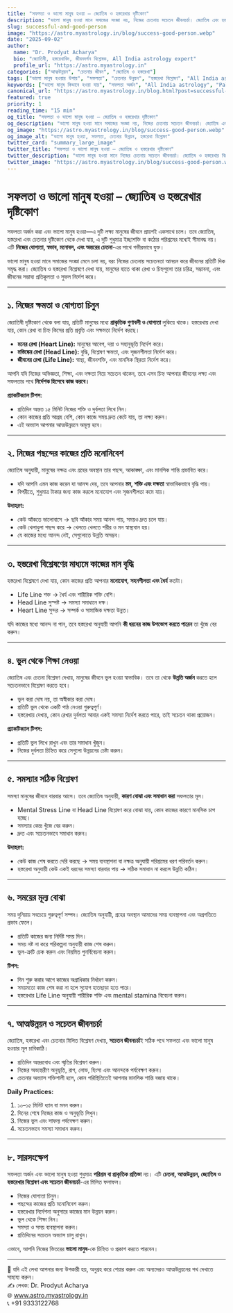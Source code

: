 ```yaml
---
title: "সফলতা ও ভালো মানুষ হওয়া – জ্যোতিষ ও হস্তরেখার দৃষ্টিকোণ"
description: "ভালো মানুষ হওয়া মানে সমাজের সংজ্ঞা নয়, নিজের চেতনায় সচেতন জীবনচর্চা। জ্যোতিষ এবং হস্তরেখার বিশ্লেষণের মাধ্যমে নিজের ক্ষমতা ও দক্ষতা সঠিকভাবে ব্যবহার করা।"
slug: successful-and-good-person
image: "https://astro.myastrology.in/blog/success-good-person.webp"
date: "2025-09-02"
author:
  name: "Dr. Prodyut Acharya"
  bio: "জ্যোতিষী, হস্তরেখাবিদ, জীবনদর্শন বিশ্লেষক, All India astrology expert"
  profile_url: "https://astro.myastrology.in"
categories: ["আত্মউন্নয়ন", "চেতনার জীবন", "জ্যোতিষ ও হস্তরেখা"]
tags: ["ভালো মানুষ হওয়ার উপায়", "সফলতা", "চেতনার উন্নয়ন", "হস্তরেখা বিশ্লেষণ", "All India astrology"]
keywords: ["ভালো মানুষ কিভাবে হওয়া যায়", "সফলতা অর্জন", "All India astrology", "Palmistry analysis", "চেতনা ও আত্মউন্নয়ন"]
canonical_url: "https://astro.myastrology.in/blog.html?post=successful-and-good-person"
featured: true
priority: 1
reading_time: "15 min"
og_title: "সফলতা ও ভালো মানুষ হওয়া – জ্যোতিষ ও হস্তরেখার দৃষ্টিকোণ"
og_description: "ভালো মানুষ হওয়া মানে সমাজের সংজ্ঞা নয়, নিজের চেতনায় সচেতন জীবনচর্চা। জ্যোতিষ এবং হস্তরেখার বিশ্লেষণের মাধ্যমে নিজের ক্ষমতা ও দক্ষতা সঠিকভাবে ব্যবহার করা।"
og_image: "https://astro.myastrology.in/blog/success-good-person.webp"
og_image_alt: "ভালো মানুষ হওয়া, সফলতা, চেতনার উন্নয়ন, হস্তরেখা বিশ্লেষণ"
twitter_card: "summary_large_image"
twitter_title: "সফলতা ও ভালো মানুষ হওয়া – জ্যোতিষ ও হস্তরেখার দৃষ্টিকোণ"
twitter_description: "ভালো মানুষ হওয়া মানে নিজের চেতনায় সচেতন জীবনচর্চা। জ্যোতিষ ও হস্তরেখার বিশ্লেষণ সহ আত্মউন্নয়নের জন্য কার্যকর উপায়।"
twitter_image: "https://astro.myastrology.in/blog/success-good-person.webp"
---
```

# সফলতা ও ভালো মানুষ হওয়া – জ্যোতিষ ও হস্তরেখার দৃষ্টিকোণ

সফলতা অর্জন করা এবং ভালো মানুষ হওয়া—এ দুটি লক্ষ্য মানুষের জীবনে প্রায়শই একসাথে চলে। তবে জ্যোতিষ, হস্তরেখা এবং চেতনার দৃষ্টিকোণ থেকে দেখা যায়, এ দুটি শুধুমাত্র ইচ্ছাশক্তি বা কঠোর পরিশ্রমের মধ্যেই সীমাবদ্ধ নয়। এটি **নিজের যোগ্যতা, স্বভাব, মনোবল, এবং অন্তরের চেতনা**-এর সাথে গভীরভাবে যুক্ত।  

ভালো মানুষ হওয়া মানে সমাজের সংজ্ঞা মেনে চলা নয়, বরং নিজের চেতনায় সচেতনতা আনয়ন করে জীবনের প্রতিটি দিক সমৃদ্ধ করা। জ্যোতিষ ও হস্তরেখা বিশ্লেষণে দেখা যায়, মানুষের হাতে থাকা রেখা ও চিহ্নগুলো তার চরিত্র, সম্ভাবনা, এবং জীবনের সম্ভাব্য প্রতিকূলতা ও সুফল নির্দেশ করে।  

---

## ১. নিজের ক্ষমতা ও যোগ্যতা চিনুন

জ্যোতিষী দৃষ্টিকোণ থেকে বলা যায়, প্রতিটি মানুষের মধ্যে **প্রাকৃতিক গুণাবলী ও যোগ্যতা** লুকিয়ে থাকে। হস্তরেখায় দেখা যায়, কোন রেখা বা চিহ্ন কিসের প্রতি প্রবৃত্তি এবং সক্ষমতা নির্দেশ করছে।  

- **মনের রেখা (Heart Line):** মানুষের আবেগ, দয়া ও সহানুভূতি নির্দেশ করে।  
- **মস্তিষ্কের রেখা (Head Line):** বুদ্ধি, বিশ্লেষণ ক্ষমতা, এবং সৃজনশীলতা নির্দেশ করে।  
- **জীবনের রেখা (Life Line):** স্বাস্থ্য, জীবনশক্তি, এবং মানসিক স্থিরতা নির্দেশ করে।  

আপনি যদি নিজের অভিজ্ঞতা, শিক্ষা, এবং দক্ষতা নিয়ে সচেতন থাকেন, তবে এসব চিহ্ন আপনার জীবনের লক্ষ্য এবং সফলতার পথে **নির্দেশক হিসেবে কাজ করবে।**  

**প্র্যাকটিক্যাল টিপস:**  
- প্রতিদিন অন্তত ১৫ মিনিট নিজের শক্তি ও দুর্বলতা লিখে নিন।  
- কোন কাজের প্রতি আগ্রহ বেশি, কোন কাজে সময় দ্রুত কেটে যায়, তা লক্ষ্য করুন।  
- এই অভ্যাস আপনার আত্মউন্নয়নে অমূল্য হবে।  

---

## ২. নিজের পছন্দের কাজের প্রতি মনোনিবেশ

জ্যোতিষ অনুযায়ী, মানুষের নক্ষত্র এবং গ্রহের অবস্থান তার পছন্দ, আকাঙ্ক্ষা, এবং মানসিক শান্তি প্রভাবিত করে।  

- যদি আপনি এমন কাজ করেন যা আনন্দ দেয়, তবে আপনার **মন, শক্তি এবং দক্ষতা** স্বাভাবিকভাবে বৃদ্ধি পায়।  
- বিপরীতে, শুধুমাত্র টাকার জন্য কাজ করলে মনোযোগ এবং সৃজনশীলতা কমে যায়।  

**উদাহরণ:**  
- কেউ আঁকতে ভালোবাসে → ছবি আঁকার সময় আনন্দ পায়, সময়ও দ্রুত চলে যায়।  
- কেউ খেলাধুলা পছন্দ করে → খেলতে খেলতে শরীর ও মন স্বাস্থ্যবান হয়।  
- যে কাজের মধ্যে আনন্দ নেই, সেগুলোতে উন্নতি অসম্ভব।  

---

## ৩. হস্তরেখা বিশ্লেষণের মাধ্যমে কাজের মান বৃদ্ধি

হস্তরেখা বিশ্লেষণে দেখা যায়, কোন কাজের প্রতি আপনার **মনোযোগ, সহনশীলতা এবং ধৈর্য** কতটা।  

- Life Line শক্ত → ধৈর্য এবং শারীরিক শক্তি বেশি।  
- Head Line সুস্পষ্ট → সমস্যা সমাধানে দক্ষ।  
- Heart Line সুন্দর → সম্পর্ক ও সামাজিক দক্ষতা উন্নত।  

যদি কাজের মধ্যে আনন্দ না পান, তবে হস্তরেখা অনুযায়ী আপনি **কী ধরনের কাজ উপভোগ করতে পারেন** তা খুঁজে বের করুন।  

---

## ৪. ভুল থেকে শিক্ষা নেওয়া

জ্যোতিষ এবং চেতনা বিশ্লেষণ দেখায়, মানুষের জীবনে ভুল হওয়া স্বাভাবিক। তবে তা থেকে **উন্নতি অর্জন** করতে হলে সচেতনভাবে বিশ্লেষণ করতে হবে।  

- ভুল করা দোষ নয়, তা অস্বীকার করা দোষ।  
- প্রতিটি ভুল থেকে একটি পাঠ নেওয়া গুরুত্বপূর্ণ।  
- হস্তরেখায় দেখায়, কোন রেখার দুর্বলতা আবার একই সমস্যা নির্দেশ করতে পারে, তাই সচেতন থাকা প্রয়োজন।  

**প্র্যাকটিক্যাল টিপস:**  
- প্রতিটি ভুল লিখে রাখুন এবং তার সমাধান খুঁজুন।  
- নিজের দুর্বলতা চিহ্নিত করে সেগুলো উন্নয়নের চেষ্টা করুন।  

---

## ৫. সমস্যার সঠিক বিশ্লেষণ

সমস্যা মানুষের জীবনে বারবার আসে। তবে জ্যোতিষ অনুযায়ী, **কারণ বোঝা এবং সমাধান করা** সফলতার মূল।  

- Mental Stress Line বা Head Line বিশ্লেষণ করে বোঝা যায়, কোন কাজের কারণে মানসিক চাপ হচ্ছে।  
- সমস্যার কেন্দ্র খুঁজে বের করুন।  
- দ্রুত এবং সচেতনভাবে সমাধান করুন।  

**উদাহরণ:**  
- কেউ কাজ শেষ করতে দেরি করছে → সময় ব্যবস্থাপনা বা নক্ষত্র অনুযায়ী পরিশ্রমের ধরণ পরিবর্তন করুন।  
- হস্তরেখা অনুযায়ী কেউ একই ধরনের সমস্যা বারবার পায় → সঠিক সমাধান না করলে উন্নতি কঠিন।  

---

## ৬. সময়ের মূল্য বোঝা

সময় দুনিয়ায় সবচেয়ে গুরুত্বপূর্ণ সম্পদ। জ্যোতিষ অনুযায়ী, গ্রহের অবস্থান আমাদের সময় ব্যবস্থাপনা এবং অগ্রগতিতে প্রভাব ফেলে।  

- প্রতিটি কাজের জন্য নির্দিষ্ট সময় দিন।  
- সময় নষ্ট না করে পরিকল্পনা অনুযায়ী কাজ শেষ করুন।  
- ভুল-ত্রুটি চেক করুন এবং নিয়মিত পুনর্বিবেচনা করুন।  

**টিপস:**  
- দিন শুরু করার আগে কাজের অগ্রাধিকার নির্ধারণ করুন।  
- সময়মতো কাজ শেষ করা না হলে সুযোগ হাতছাড়া হতে পারে।  
- হস্তরেখার Life Line অনুযায়ী শারীরিক শক্তি এবং mental stamina বিবেচনা করুন।  

---

## ৭. আত্মউন্নয়ন ও সচেতন জীবনচর্চা

জ্যোতিষ, হস্তরেখা এবং চেতনার মিলিত বিশ্লেষণ দেখায়, **সচেতন জীবনচর্চা**ই সঠিক পথে সফলতা এবং ভালো মানুষ হওয়ার মূল চাবিকাঠি।  

- প্রতিদিন অন্তরবোধ এবং স্মৃতির বিশ্লেষণ করুন।  
- নিজের অভ্যন্তরীণ অনুভূতি, রাগ, লোভ, হিংসা এবং আনন্দকে পর্যবেক্ষণ করুন।  
- চেতনার অভ্যাস শক্তিশালী হলে, কোন পরিস্থিতিতেই আপনার মানসিক শান্তি বজায় থাকে।  

**Daily Practices:**  
1. ১০–১৫ মিনিট ধ্যান বা মনন করুন।  
2. দিনের শেষে নিজের কাজ ও অনুভূতি লিখুন।  
3. নিজের ভুল এবং সাফল্য পর্যবেক্ষণ করুন।  
4. সচেতনভাবে সমস্যা সমাধান করুন।  

---

## ৮. সারসংক্ষেপ

সফলতা অর্জন এবং ভালো মানুষ হওয়া শুধুমাত্র **পরিশ্রম বা প্রাকৃতিক প্রতিভা** নয়। এটি **চেতনা, আত্মউন্নয়ন, জ্যোতিষ ও হস্তরেখার বিশ্লেষণ এবং সচেতন জীবনচর্চা**-এর মিলিত ফলাফল।  

- নিজের যোগ্যতা চিনুন।  
- পছন্দের কাজের প্রতি মনোনিবেশ করুন।  
- হস্তরেখার নির্দেশনা অনুসারে কাজের মান উন্নয়ন করুন।  
- ভুল থেকে শিক্ষা নিন।  
- সমস্যা ও সময় ব্যবস্থাপনা করুন।  
- প্রতিদিনের সচেতন অভ্যাস চালু রাখুন।  

এভাবে, আপনি নিজের ভিতরের **ভালো মানুষ**-কে চিহ্নিত ও প্রকাশ করতে পারবেন।  

---

📌 যদি এই লেখা আপনার জন্য উপকারী হয়, অনুগ্রহ করে শেয়ার করুন এবং অন্যদেরও আত্মউন্নয়নের পথ দেখাতে সাহায্য করুন।  
✍️ লেখক: Dr. Prodyut Acharya  
🌐 www.astro.myastrology.in  
📞 +91 9333122768

